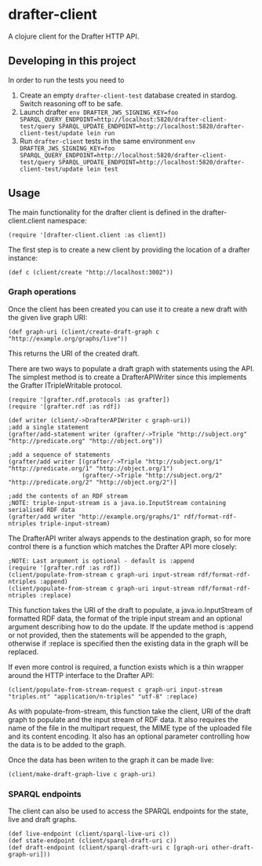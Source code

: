 # drafter-client

A clojure client for the Drafter HTTP API.

## Developing in this project

In order to run the tests you need to

1. Create an empty `drafter-client-test` database created in stardog.
   Switch reasoning off to be safe.
2. Launch drafter `env DRAFTER_JWS_SIGNING_KEY=foo SPARQL_QUERY_ENDPOINT=http://localhost:5820/drafter-client-test/query SPARQL_UPDATE_ENDPOINT=http://localhost:5820/drafter-client-test/update lein run`
3. Run `drafter-client` tests in the same environment `env DRAFTER_JWS_SIGNING_KEY=foo SPARQL_QUERY_ENDPOINT=http://localhost:5820/drafter-client-test/query SPARQL_UPDATE_ENDPOINT=http://localhost:5820/drafter-client-test/update lein test`

## Usage

The main functionality for the drafter client is defined in the drafter-client.client namespace:

    (require '[drafter-client.client :as client])

The first step is to create a new client by providing the location of a drafter instance:

    (def c (client/create "http://localhost:3002"))

### Graph operations

Once the client has been created you can use it to create a new draft with the given live graph URI:

    (def graph-uri (client/create-draft-graph c "http://example.org/graphs/live"))

This returns the URI of the created draft.

There are two ways to populate a draft graph with statements using the API. The simplest method is to create a DrafterAPIWriter since this
implements the Grafter ITripleWritable protocol.

    (require '[grafter.rdf.protocols :as grafter])
	(require '[grafter.rdf :as rdf])

    (def writer (client/->DrafterAPIWriter c graph-uri))
    ;add a single statement
	(grafter/add-statement writer (grafter/->Triple "http://subject.org" "http://predicate.org" "http://object.org"))

	;add a sequence of statements
	(grafter/add writer [(grafter/->Triple "http://subject.org/1" "http://predicate.org/1" "http://object.org/1")
	                     (grafter/->Triple "http://subject.org/2" "http://predicate.org/2" "http://object.org/2")]

	;add the contents of an RDF stream
	;NOTE: triple-input-stream is a java.io.InputStream containing serialised RDF data
	(grafter/add writer "http://example.org/graphs/1" rdf/format-rdf-ntriples triple-input-stream)

The DrafterAPI writer always appends to the destination graph, so for more control there is a function which matches the Drafter API more closely:

    ;NOTE: Last argument is optional - default is :append
	(require '[grafter.rdf :as rdf])
    (client/populate-from-stream c graph-uri input-stream rdf/format-rdf-ntriples :append)
	(client/populate-from-stream c graph-uri input-stream rdf/format-rdf-ntriples :replace)

This function takes the URI of the draft to populate, a java.io.InputStream of formatted RDF data, the format of the triple input stream
and an optional argument describing how to do the update. If the update method is :append or not provided, then the statements will be
appended to the graph, otherwise if :replace is specified then the existing data in the graph will be replaced.

If even more control is required, a function exists which is a thin wrapper around the HTTP interface to the Drafter API:

    (client/populate-from-stream-request c graph-uri input-stream "triples.nt" "application/n-triples" "utf-8" :replace)

As with populate-from-stream, this function take the client, URI of the draft graph to populate and the input stream of RDF data. It also
requires the name of the file in the multipart request, the MIME type of the uploaded file and its content encoding. It also has an optional
parameter controlling how the data is to be added to the graph.

Once the data has been writen to the graph it can be made live:

    (client/make-draft-graph-live c graph-uri)

### SPARQL endpoints

The client can also be used to access the SPARQL endpoints for the state, live and draft graphs.

    (def live-endpoint (client/sparql-live-uri c))
	(def state-endpoint (client/sparql-draft-uri c))
	(def draft-endpoint (client/sparql-draft-uri c [graph-uri other-draft-graph-uri]))
